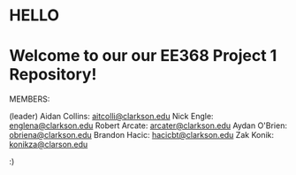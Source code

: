 # HELLO 

# Welcome to our our EE368 Project 1 Repository!

MEMBERS:

(leader) Aidan Collins: aitcolli@clarkson.edu 
Nick Engle: englena@clarkson.edu
Robert Arcate: arcater@clarkson.edu
Aydan O'Brien: obriena@clarkson.edu
Brandon Hacic: hacicbt@clarkson.edu
Zak Konik: konikza@clarson.edu

:)
